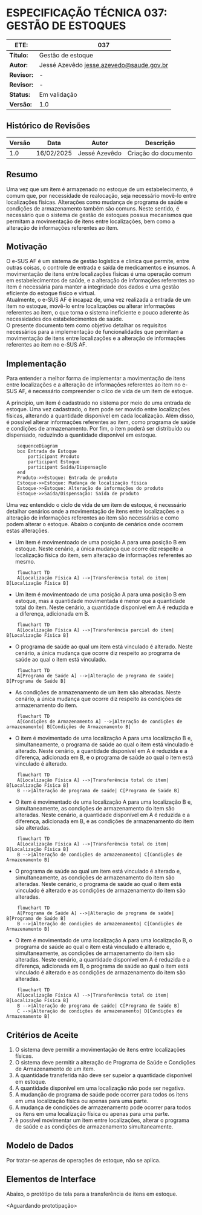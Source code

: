 # ESPECIFICAÇÃO TÉCNICA 037: GESTÃO DE ESTOQUES

| **ETE:**     | 037                                        |
|--------------|--------------------------------------------|
| **Título:**  | Gestão de estoque                          |
| **Autor:**   | Jessé Azevêdo <jesse.azevedo@saude.gov.br> |
| **Revisor:** | -                                          |
| **Revisor:** | -                                          |
| **Status:**  | Em validação                               |
| **Versão:**  | 1.0                                        |

## Histórico de Revisões

| **Versão** | **Data**   | **Autor**     | **Descrição** |
| --- |------------|---------------|----------------------|
| 1.0 | 16/02/2025 | Jessé Azevêdo | Criação do documento |

## Resumo

Uma vez que um item é armazenado no estoque de um estabelecimento, é comum que, por necessidade de realocação, seja necessário movê-lo entre localizações físicas. Alterações como mudança de programa de saúde e condições de armazenamento também são comuns. Neste sentido, é necessário que o sistema de gestão de estoques possua mecanismos que permitam a movimentação de itens entre localizações, bem como a alteração de informações referentes ao item.

## Motivação

O e-SUS AF é um sistema de gestão logística e clínica que permite, entre outras coisas, o controle de entrada e saída de medicamentos e insumos. A movimentação de itens entre localizações físicas é uma operação comum em estabelecimentos de saúde, e a alteração de informações referentes ao item é necessária para manter a integridade dos dados e uma gestão eficiente do estoque físico e virtual.  
Atualmente, o e-SUS AF é incapaz de, uma vez realizada a entrada de um item no estoque, movê-lo entre localizações ou alterar informações referentes ao item, o que torna o sistema ineficiente e pouco aderente às necessidades dos estabelecimentos de saúde.  
O presente documento tem como objetivo detalhar os requisitos necessários para a implementação de funcionalidades que permitam a movimentação de itens entre localizações e a alteração de informações referentes ao item no e-SUS AF.
  
## Implementação

Para entender a melhor forma de implementar a movimentação de itens entre localizações e a alteração de informações referentes ao item no e-SUS AF, é necessário compreender o cilco de vida de um item de estoque.  

A princípio, um item é cadastrado no sistema por meio de uma entrada de estoque. Uma vez cadastrado, o item pode ser movido entre localizações físicas, alterando a quantidade disponível em cada localização. Além disso, é possível alterar informações referentes ao item, como programa de saúde e condições de armazenamento. Por fim, o item poderá ser distribuído ou dispensado, reduzindo a quantidade disponível em estoque.

```mermaid
    sequenceDiagram
    box Entrada de Estoque
        participant Produto
        participant Estoque
        participant Saída/Dispensação
    end
    Produto->>Estoque: Entrada de produto
    Estoque->>Estoque: Mudança de localização física
    Estoque->>Estoque: Alteração de informações do produto
    Estoque->>Saída/Dispensação: Saída de produto
```
Uma vez entendido o ciclo de vida de um item de estoque, é necessário detalhar cenários onde a movimentação de itens entre localizações e a alteração de informações referentes ao item são necessárias e como podem alterar o estoque. Abaixo o conjunto de cenários onde ocorrem estas alterações.

- Um item é movimentoado de uma posição A para uma posição B em estoque. Neste cenário, a única mudança que ocorre diz respeito a localização física do item, sem alteração de informações referentes ao mesmo.

```mermaid
    flowchart TD
    A[Localização Física A] -->|Transferência total do item| B[Localização Física B]
```
- Um item é movimentoado de uma posição A para uma posição B em estoque, mas a quantidade movimentada é menor que a quantidade total do item. Neste cenário, a quantidade disponível em A é reduzida e a diferença, adicionada em B.

```mermaid
    flowchart TD
    A[Localização Física A] -->|Transferência parcial do item| B[Localização Física B]
```
- O programa de saúde ao qual um item está vinculado é alterado. Neste cenário, a única mudança que ocorre diz respeito ao programa de saúde ao qual o item está vinculado.

```mermaid
    flowchart TD
    A[Programa de Saúde A] -->|Alteração de programa de saúde| B[Programa de Saúde B]
```

- As condições de armazenamento de um item são alteradas. Neste cenário, a única mudança que ocorre diz respeito às condições de armazenamento do item.

```mermaid
    flowchart TD
    A[Condições de Armazenamento A] -->|Alteração de condições de armazenamento| B[Condições de Armazenamento B]
```

- O item é movimentado de uma localização A para uma localização B e, simultaneamente, o programa de saúde ao qual o item está vinculado é alterado. Neste cenário, a quantidade disponível em A é reduzida e a diferença, adicionada em B, e o programa de saúde ao qual o item está vinculado é alterado.

```mermaid
    flowchart TD
    A[Localização Física A] -->|Transferência total do item| B[Localização Física B]
    B -->|Alteração de programa de saúde| C[Programa de Saúde B]
```

- O item é movimentado de uma localização A para uma localização B e, simultaneamente, as condições de armazenamento do item são alteradas. Neste cenário, a quantidade disponível em A é reduzida e a diferença, adicionada em B, e as condições de armazenamento do item são alteradas.

```mermaid
    flowchart TD
    A[Localização Física A] -->|Transferência total do item| B[Localização Física B]
    B -->|Alteração de condições de armazenamento| C[Condições de Armazenamento B]
```

- O programa de saúde ao qual um item está vinculado é alterado e, simultaneamente, as condições de armazenamento do item são alteradas. Neste cenário, o programa de saúde ao qual o item está vinculado é alterado e as condições de armazenamento do item são alteradas.

```mermaid
    flowchart TD
    A[Programa de Saúde A] -->|Alteração de programa de saúde| B[Programa de Saúde B]
    B -->|Alteração de condições de armazenamento| C[Condições de Armazenamento B]
```

- O item é movimentado de uma localização A para uma localização B, o programa de saúde ao qual o item está vinculado é alterado e, simultaneamente, as condições de armazenamento do item são alteradas. Neste cenário, a quantidade disponível em A é reduzida e a diferença, adicionada em B, o programa de saúde ao qual o item está vinculado é alterado e as condições de armazenamento do item são alteradas.

```mermaid
    flowchart TD
    A[Localização Física A] -->|Transferência total do item| B[Localização Física B]
    B -->|Alteração de programa de saúde| C[Programa de Saúde B]
    C -->|Alteração de condições de armazenamento| D[Condições de Armazenamento B]
```

## Critérios de Aceite

1. O sistema deve permitir a movimentação de itens entre localizações físicas.
2. O sistema deve permitir a alteração de Programa de Saúde e Condições de Armazenamento de um item.
3. A quantidade transferida não deve ser supeior a quantidade disponível em estoque.
4. A quantidade disponível em uma localização não pode ser negativa.
5. A mudanção de programa de saúde pode ocorrer para todos os itens em uma localização física ou apenas para uma parte.
6. A mudança de condições de armazenamento pode ocorrer para todos os itens em uma localização física ou apenas para uma parte.
7. è possível movimentar um item entre localizações, alterar o programa de saúde e as condições de armazenamento simultaneamente.

## Modelo de Dados

Por tratar-se apenas de operações de estoque, não se aplica.

## Elementos de Interface

Abaixo, o protótipo de tela para a transferência de itens em estoque.

<Aguardando prototipação>
